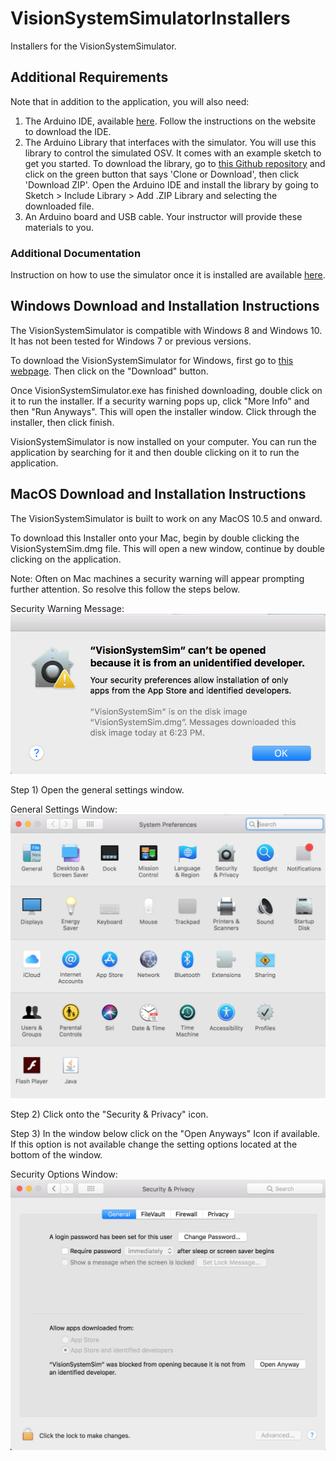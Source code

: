 # VisionSystemSimulatorInstallers

Installers for the VisionSystemSimulator. 

## Additional Requirements

Note that in addition to the application, you will also need:
1. The Arduino IDE, available [here](https://www.arduino.cc/en/Main/Software#download). Follow the instructions on the website to download the IDE.
2. The Arduino Library that interfaces with the simulator. You will use this library to control the simulated OSV. It comes with an example sketch to get you started. To download the library, go to [this Github repository](https://github.com/umdenes100/SimulatorArduinoLibrary) and click on the green button that says 'Clone or Download', then click 'Download ZIP'.  Open the Arduino IDE and install the library by going to Sketch > Include Library > Add .ZIP Library and selecting the downloaded file.
3. An Arduino board and USB cable. Your instructor will provide these materials to you.

### Additional Documentation
Instruction on how to use the simulator once it is installed are available [here](https://github.com/umdenes100/VisionSystemSim/blob/master/README.md).

## Windows Download and Installation Instructions

The VisionSystemSimulator is compatible with Windows 8 and Windows 10. It has not been tested for Windows 7 or previous versions.

To download the VisionSystemSimulator for Windows, first go to [this webpage](https://github.com/umdenes100/VisionSystemSimulatorInstallers/blob/master/VisionSystemSimInstaller.exe). Then click on the "Download" button.

Once VisionSystemSimulator.exe has finished downloading, double click on it to run the installer. If a security warning pops up, click "More Info" and then "Run Anyways". This will open the installer window. Click through the installer, then click finish. 

VisionSystemSimulator is now installed on your computer. You can run the application by searching for it and then double clicking on it to run the application. 

## MacOS Download and Installation Instructions

The VisionSystemSimulator is built to work on any MacOS 10.5 and onward.

To download this Installer onto your Mac, begin by double clicking the VisionSystemSim.dmg file. This will open a new window, continue by double clicking on the application. 

Note: Often on Mac machines a security warning will appear prompting further attention. So resolve this follow the steps below.

Security Warning Message:
![alt text](./img/Security_Warning.png "Security Warning Message")

Step 1) Open the general settings window.

General Settings Window:
![alt text](./img/General_Settings.png "General Settings")

Step 2) Click onto the "Security & Privacy" icon.

Step 3) In the window below click on the "Open Anyways" Icon if available. If this option is not available change the setting options located at the bottom of the window.

Security Options Window:
![alt text](./img/Security_Window.png "Security Options")
